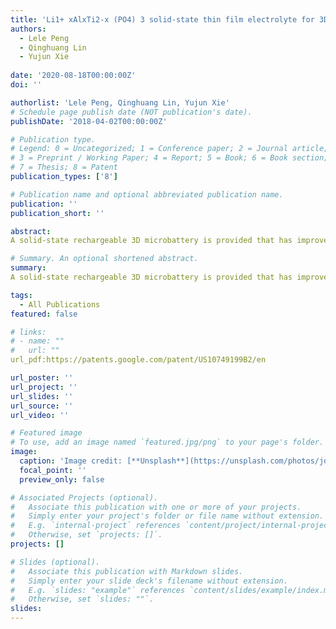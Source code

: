 ```yaml
---
title: 'Li1+ xAlxTi2-x (PO4) 3 solid-state thin film electrolyte for 3D microbattery and method of fabrication'
authors:
  - Lele Peng
  - Qinghuang Lin
  - Yujun Xie
  
date: '2020-08-18T00:00:00Z'
doi: ''

authorlist: 'Lele Peng, Qinghuang Lin, Yujun Xie'
# Schedule page publish date (NOT publication's date).
publishDate: '2018-04-02T00:00:00Z'

# Publication type.
# Legend: 0 = Uncategorized; 1 = Conference paper; 2 = Journal article;
# 3 = Preprint / Working Paper; 4 = Report; 5 = Book; 6 = Book section;
# 7 = Thesis; 8 = Patent
publication_types: ['8']

# Publication name and optional abbreviated publication name.
publication: ''
publication_short: ''

abstract: 
A solid-state rechargeable 3D microbattery is provided that has improved power density, energy density, and cycle lifetimes. These improvements are afforded by providing a solid-state electrolyte that is composed of crystalline Li 1+ x Al x Ti 2− x (PO 4) 3, wherein x is from 0 to 2. The solid-state electrolyte that is composed of crystalline Li 1+ x Al x Ti 2− x (PO 4) has a high ionic conductivity (which is greater than 10− 4 Siemens/cm) as well as high chemical stability.

# Summary. An optional shortened abstract.
summary: 
A solid-state rechargeable 3D microbattery is provided that has improved power density, energy density, and cycle lifetimes. These improvements are afforded by providing a solid-state electrolyte that is composed of crystalline Li 1+ x Al x Ti 2− x (PO 4) 3, wherein x is from 0 to 2. The solid-state electrolyte that is composed of crystalline Li 1+ x Al x Ti 2− x (PO 4) has a high ionic conductivity (which is greater than 10− 4 Siemens/cm) as well as high chemical stability.

tags:
  - All Publications
featured: false

# links:
# - name: ""
#   url: ""
url_pdf:https://patents.google.com/patent/US10749199B2/en

url_poster: ''
url_project: ''
url_slides: ''
url_source: ''
url_video: ''

# Featured image
# To use, add an image named `featured.jpg/png` to your page's folder.
image:
  caption: 'Image credit: [**Unsplash**](https://unsplash.com/photos/jdD8gXaTZsc)'
  focal_point: ''
  preview_only: false

# Associated Projects (optional).
#   Associate this publication with one or more of your projects.
#   Simply enter your project's folder or file name without extension.
#   E.g. `internal-project` references `content/project/internal-project/index.md`.
#   Otherwise, set `projects: []`.
projects: []

# Slides (optional).
#   Associate this publication with Markdown slides.
#   Simply enter your slide deck's filename without extension.
#   E.g. `slides: "example"` references `content/slides/example/index.md`.
#   Otherwise, set `slides: ""`.
slides:
---
```

